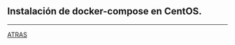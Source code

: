 ## Instalación de docker-compose en CentOS.



---

[ATRAS](https://github.com/estebancr1993/CentOs-docker)
